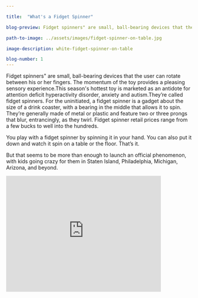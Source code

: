 ```yaml
---

title:  "What's a Fidget Spinner"

blog-preview: Fidget spinners" are small, ball-bearing devices that the user can rotate between his or her fingers. The momentum of the toy provides a......

path-to-image: ../assets/images/fidget-spinner-on-table.jpg

image-description: white-fidget-spinner-on-table

blog-number: 1
---
```


Fidget spinners" are small, ball-bearing devices that the user can rotate between his or her fingers. The momentum of the toy provides a pleasing sensory experience.This season's hottest toy is marketed as an antidote for attention deficit hyperactivity disorder, anxiety and autism.They’re called fidget spinners. For the uninitiated, a fidget spinner is a gadget about the size of a drink coaster, with a bearing in the middle that allows it to spin. They’re generally made of metal or plastic and feature two or three prongs that blur, entrancingly, as they twirl. Fidget spinner retail prices range from a few bucks to well into the hundreds.

You play with a fidget spinner by spinning it in your hand. You can also put it down and watch it spin on a table or the floor. That’s it.

But that seems to be more than enough to launch an official phenomenon, with kids going crazy for them in Staten Island, Philadelphia, Michigan, Arizona, and beyond.
<iframe width="420" height="315" src="http://www.youtube.com/embed/pufQtK3Q2lE" frameborder="0" hallowfullscreen></iframe>